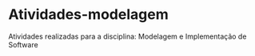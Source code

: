 # Atividades-modelagem
Atividades realizadas para a disciplina: Modelagem e Implementação de Software
